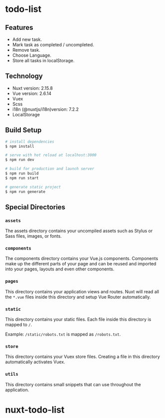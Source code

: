 # todo-list

## Features
* Add new task.
* Mark task as completed / uncompleted.
* Remove task.
* Choose Language.
* Store all tasks in localStorage.

## Technology
* Nuxt version: 2.15.8
* Vue version: 2.6.14
* Vuex
* Scss
* i18n (@nuxtjs/i18n)version: 7.2.2
* LocalStorage

## Build Setup

```bash
# install dependencies
$ npm install

# serve with hot reload at localhost:3000
$ npm run dev

# build for production and launch server
$ npm run build
$ npm run start

# generate static project
$ npm run generate
```

## Special Directories

### `assets`

The assets directory contains your uncompiled assets such as Stylus or Sass files, images, or fonts.

### `components`

The components directory contains your Vue.js components. Components make up the different parts of your page and can be reused and imported into your pages, layouts and even other components.

### `pages`

This directory contains your application views and routes. Nuxt will read all the `*.vue` files inside this directory and setup Vue Router automatically.

### `static`

This directory contains your static files. Each file inside this directory is mapped to `/`.

Example: `/static/robots.txt` is mapped as `/robots.txt`.

### `store`

This directory contains your Vuex store files. Creating a file in this directory automatically activates Vuex.

### `utils`
This directory contains small snippets that can use throughout the application. 
# nuxt-todo-list
